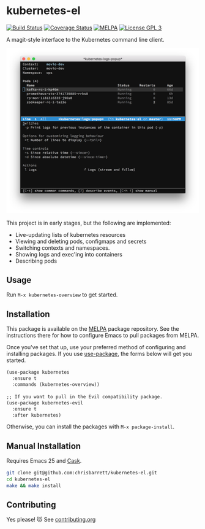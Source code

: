 # kubernetes-el

[![Build Status](https://travis-ci.org/chrisbarrett/kubernetes-el.svg?branch=master)](https://travis-ci.org/chrisbarrett/kubernetes-el)
[![Coverage Status](https://coveralls.io/repos/github/chrisbarrett/kubernetes-el/badge.svg?branch=master)](https://coveralls.io/github/chrisbarrett/kubernetes-el?branch=master)
[![MELPA](http://melpa.milkbox.net/packages/kubernetes-badge.svg)](http://melpa.milkbox.net/#/kubernetes)
[![License GPL 3](https://img.shields.io/github/license/chrisbarrett/kubernetes-el.svg)][COPYING]

A magit-style interface to the Kubernetes command line client.

![Screenshot of Kubernetes Emacs client](assets/screenshot.png)

This project is in early stages, but the following are implemented:

- Live-updating lists of kubernetes resources
- Viewing and deleting pods, configmaps and secrets
- Switching contexts and namespaces.
- Showing logs and exec'ing into containers
- Describing pods

## Usage

Run `M-x kubernetes-overview` to get started.

## Installation

This package is available on the [MELPA][] package repository. See the
instructions there for how to configure Emacs to pull packages from MELPA.

Once you've set that up, use your preferred method of configuring and installing
packages. If you use [use-package][], the forms below will get you started.

```elisp
(use-package kubernetes
  :ensure t
  :commands (kubernetes-overview))

;; If you want to pull in the Evil compatibility package.
(use-package kubernetes-evil
  :ensure t
  :after kubernetes)
```

Otherwise, you can install the packages with `M-x package-install`.

## Manual Installation

Requires Emacs 25 and [Cask][].

```sh
git clone git@github.com:chrisbarrett/kubernetes-el.git
cd kubernetes-el
make && make install
```

## Contributing

Yes please! 😻 See [contributing.org][]


[Cask]: https://github.com/cask/cask
[COPYING]: ./COPYING
[Evil]: https://github.com/emacs-evil/evil
[MELPA]: http://melpa.milkbox.net/#/getting-started
[contributing.org]: ./contributing.org
[use-package]: https://github.com/jwiegley/use-package
